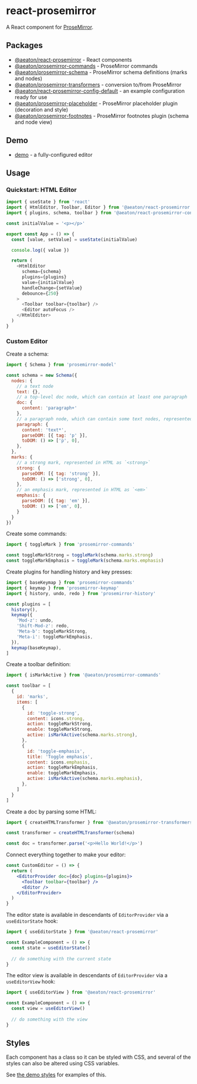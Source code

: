 # react-prosemirror

A React component for [ProseMirror](http://prosemirror.net/).

## Packages

* [@aeaton/react-prosemirror](packages/react) - React components
* [@aeaton/prosemirror-commands](packages/commands) - ProseMirror commands
* [@aeaton/prosemirror-schema](packages/schema) - ProseMirror schema definitions (marks and nodes)
* [@aeaton/prosemirror-transformers](packages/transformers) - conversion to/from ProseMirror
* [@aeaton/react-prosemirror-config-default](packages/config-default) - an example configuration ready for use
* [@aeaton/prosemirror-placeholder](packages/placeholder) - ProseMirror placeholder plugin (decoration and style)
* [@aeaton/prosemirror-footnotes](packages/footnotes) - ProseMirror footnotes plugin (schema and node view)

## Demo

* [demo](demo) - a fully-configured editor

## Usage

### Quickstart: HTML Editor

```js
import { useState } from 'react'
import { HtmlEditor, Toolbar, Editor } from '@aeaton/react-prosemirror'
import { plugins, schema, toolbar } from '@aeaton/react-prosemirror-config-default'

const initialValue = '<p></p>'

export const App = () => {
  const [value, setValue] = useState(initialValue)

  console.log({ value })

  return (
    <HtmlEditor
      schema={schema}
      plugins={plugins}
      value={initialValue}
      handleChange={setValue}
      debounce={250}
    >
      <Toolbar toolbar={toolbar} />
      <Editor autoFocus />
    </HtmlEditor>
  )
}
```

### Custom Editor

Create a schema:

```js
import { Schema } from 'prosemirror-model'

const schema = new Schema({
  nodes: {
    // a text node
    text: {},
    // a top-level doc node, which can contain at least one paragraph
    doc: { 
      content: 'paragraph+'
    },
    // a paragraph node, which can contain some text nodes, represented in HTML as `<p>`
    paragraph: { 
      content: 'text*',
      parseDOM: [{ tag: 'p' }],
      toDOM: () => ['p', 0],
    },
  },
  marks: {
    // a strong mark, represented in HTML as `<strong>`
    strong: {
      parseDOM: [{ tag: 'strong' }],
      toDOM: () => ['strong', 0],
    },
    // an emphasis mark, represented in HTML as `<em>`
    emphasis: {
      parseDOM: [{ tag: 'em' }],
      toDOM: () => ['em', 0],
    }
  }
})
```

Create some commands:

```js
import { toggleMark } from 'prosemirror-commands'

const toggleMarkStrong = toggleMark(schema.marks.strong)
const toggleMarkEmphasis = toggleMark(schema.marks.emphasis)
```


Create plugins for handling history and key presses:

```js
import { baseKeymap } from 'prosemirror-commands'
import { keymap } from 'prosemirror-keymap'
import { history, undo, redo } from 'prosemirror-history'

const plugins = [
  history(),
  keymap({
    'Mod-z': undo,
    'Shift-Mod-z': redo,
    'Meta-b': toggleMarkStrong,
    'Meta-i': toggleMarkEmphasis,
  }),
  keymap(baseKeymap),
]
```

Create a toolbar definition:

```js
import { isMarkActive } from '@aeaton/prosemirror-commands'

const toolbar = [
  {
    id: 'marks',
    items: [
      {
        id: 'toggle-strong',
        content: icons.strong,
        action: toggleMarkStrong,
        enable: toggleMarkStrong,
        active: isMarkActive(schema.marks.strong),
      },
      {
        id: 'toggle-emphasis',
        title: 'Toggle emphasis',
        content: icons.emphasis,
        action: toggleMarkEmphasis,
        enable: toggleMarkEmphasis,
        active: isMarkActive(schema.marks.emphasis),
      },
    ]
  }
]
```

Create a doc by parsing some HTML:

```js
import { createHTMLTransformer } from '@aeaton/prosemirror-transformers'

const transformer = createHTMLTransformer(schema)

const doc = transformer.parse('<p>Hello World!</p>')
```

Connect everything together to make your editor:

```jsx
const CustomEditor = () => {
  return (
    <EditorProvider doc={doc} plugins={plugins}>
      <Toolbar toolbar={toolbar} />
      <Editor />
    </EditorProvider>
  )
}
```

The editor state is available in descendants of `EditorProvider` via a `useEditorState` hook:

```js
import { useEditorState } from '@aeaton/react-prosemirror'

const ExampleComponent = () => {
  const state = useEditorState()
  
  // do something with the current state
}
```

The editor view is available in descendants of `EditorProvider` via a `useEditorView` hook:

```js
import { useEditorView } from '@aeaton/react-prosemirror'

const ExampleComponent = () => {
  const view = useEditorView()
  
  // do something with the view
}
```

## Styles

Each component has a class so it can be styled with CSS, and several of the styles can also be altered using CSS variables. 

See [the demo styles](https://github.com/hubgit/react-prosemirror/tree/main/demo/styles) for examples of this.
